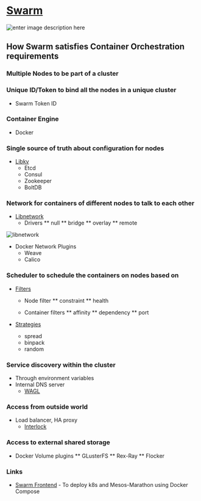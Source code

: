 # [Swarm](https://docs.docker.com/swarm/)

![enter image description here](http://image.slidesharecdn.com/swarmonlinemeetup-151111212937-lva1-app6892/95/docker-online-meetup-28-productionready-docker-swarm-11-638.jpg)

## How Swarm satisfies Container Orchestration requirements 

### Multiple Nodes to be part of a cluster

### Unique ID/Token to bind all the nodes in a unique cluster
- Swarm Token ID

### Container Engine
- Docker 

### Single source of truth about configuration for nodes
- [Libkv](https://github.com/docker/libkv)
  * Etcd
  * Consul
  * Zookeeper 
  * BoltDB

### Network for containers of different nodes to talk to each other
- [Libnetwork](https://github.com/docker/libnetwork) 
  * Drivers 
    ** null
    ** bridge
    ** overlay
    ** remote 

![libnetwork](https://github.com/docker/libnetwork/blob/master/docs/cnm-model.jpg)

- Docker Network Plugins
  * Weave
  * Calico

### Scheduler to schedule the containers on nodes based on
- [Filters](https://docs.docker.com/swarm/scheduler/filter/)
  * Node filter
    ** constraint
    ** health
   
  * Container filters
    ** affinity
    ** dependency
    ** port

- [Strategies](https://docs.docker.com/swarm/scheduler/strategy/)
  * spread
  * binpack
  * random

### Service discovery within the cluster
- Through environment variables 
- Internal DNS server
  * [WAGL](https://github.com/ahmetalpbalkan/wagl/) 

### Access from outside world
- Load balancer, HA proxy
  * [Interlock](https://github.com/ehazlett/interlock)

### Access to external shared storage
- Docker Volume plugins
  ** GLusterFS
  ** Rex-Ray
  ** Flocker


### Links
- [Swarm Frontend](https://github.com/docker/swarm-frontends)  - To deploy k8s and Mesos-Marathon using Docker Compose



